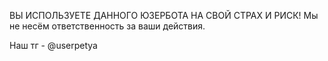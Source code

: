 ВЫ ИСПОЛЬЗУЕТЕ ДАННОГО ЮЗЕРБОТА НА СВОЙ СТРАХ И РИСК!
Мы не несём ответственность за ваши действия.

Наш тг - @userpetya
